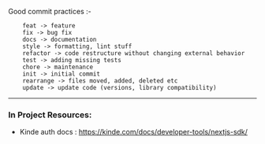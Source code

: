 Good commit practices :-

```
    feat -> feature
    fix -> bug fix
    docs -> documentation
    style -> formatting, lint stuff
    refactor -> code restructure without changing external behavior
    test -> adding missing tests
    chore -> maintenance
    init -> initial commit
    rearrange -> files moved, added, deleted etc
    update -> update code (versions, library compatibility)
```



---

### In Project Resources: 

- Kinde auth docs : https://kinde.com/docs/developer-tools/nextjs-sdk/





